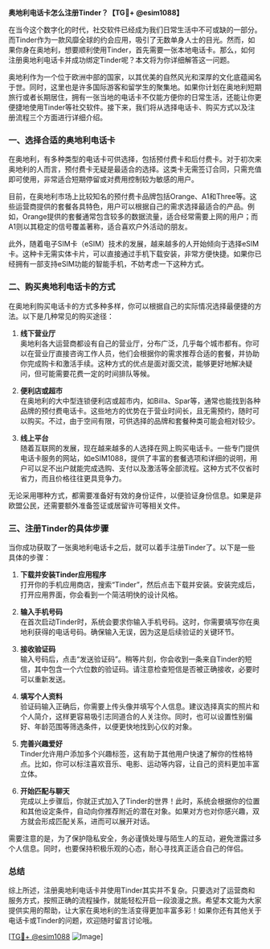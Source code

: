 **奥地利电话卡怎么注册Tinder？【TG💪+ @esim1088】**

在当今这个数字化的时代，社交软件已经成为我们日常生活中不可或缺的一部分。而Tinder作为一款风靡全球的约会应用，吸引了无数单身人士的目光。然而，如果你身在奥地利，想要顺利使用Tinder，首先需要一张本地电话卡。那么，如何注册奥地利电话卡并成功绑定Tinder呢？本文将为你详细解答这一问题。

奥地利作为一个位于欧洲中部的国家，以其优美的自然风光和深厚的文化底蕴闻名于世。同时，这里也是许多国际游客和留学生的聚集地。如果你计划在奥地利短期旅行或者长期居住，拥有一张当地的电话卡不仅能方便你的日常生活，还能让你更便捷地使用Tinder等社交软件。接下来，我们将从选择电话卡、购买方式以及注册流程三个方面进行详细介绍。

### 一、选择合适的奥地利电话卡

在奥地利，有多种类型的电话卡可供选择，包括预付费卡和后付费卡。对于初次来奥地利的人而言，预付费卡无疑是最适合的选择。这类卡无需签订合同，只需充值即可使用，非常适合短期停留或对费用控制较为敏感的用户。

目前，在奥地利市场上比较知名的预付费卡品牌包括Orange、A1和Three等。这些运营商提供的套餐各具特色，用户可以根据自己的需求选择最适合的产品。例如，Orange提供的套餐通常包含较多的数据流量，适合经常需要上网的用户；而A1则以其稳定的信号覆盖著称，适合喜欢户外活动的朋友。

此外，随着电子SIM卡（eSIM）技术的发展，越来越多的人开始倾向于选择eSIM卡。这种卡无需实体卡片，可以直接通过手机下载安装，非常方便快捷。如果你已经拥有一部支持eSIM功能的智能手机，不妨考虑一下这种方式。

### 二、购买奥地利电话卡的方式

在奥地利购买电话卡的方式多种多样，你可以根据自己的实际情况选择最便捷的方法。以下是几种常见的购买途径：

1. **线下营业厅**  
   奥地利各大运营商都设有自己的营业厅，分布广泛，几乎每个城市都有。你可以在营业厅直接咨询工作人员，他们会根据你的需求推荐合适的套餐，并协助你完成购卡和激活手续。这种方式的优点是面对面交流，能够更好地解决疑问，但可能需要花费一定的时间排队等候。

2. **便利店或超市**  
   在奥地利的大中型连锁便利店或超市内，如Billa、Spar等，通常也能找到各种品牌的预付费电话卡。这些地方的优势在于营业时间长，且无需预约，随时可以购买。不过，由于空间有限，可供选择的品牌和套餐种类可能会相对较少。

3. **线上平台**  
   随着互联网的发展，现在越来越多的人选择在网上购买电话卡。一些专门提供电话卡服务的网站，如eSIM1088，提供了丰富的套餐选项和详细的说明，用户可以足不出户就能完成选购、支付以及激活等全部流程。这种方式不仅省时省力，而且价格往往更具竞争力。

无论采用哪种方式，都需要准备好有效的身份证件，以便验证身份信息。如果是非欧盟公民，还需要额外准备签证或居留许可等相关文件。

### 三、注册Tinder的具体步骤

当你成功获取了一张奥地利电话卡之后，就可以着手注册Tinder了。以下是一些具体的步骤：

1. **下载并安装Tinder应用程序**  
   打开你的手机应用商店，搜索“Tinder”，然后点击下载并安装。安装完成后，打开应用界面，你会看到一个简洁明快的设计风格。

2. **输入手机号码**  
   在首次启动Tinder时，系统会要求你输入手机号码。这时，你需要填写你在奥地利获得的电话号码。确保输入无误，因为这是后续验证的关键环节。

3. **接收验证码**  
   输入号码后，点击“发送验证码”。稍等片刻，你会收到一条来自Tinder的短信，其中包含一个六位数的验证码。请注意检查短信是否被正确接收，必要时可以重新发送。

4. **填写个人资料**  
   验证码输入正确后，你需要上传头像并填写个人信息。建议选择真实的照片和个人简介，这样更容易吸引志同道合的人关注你。同时，也可以设置性别偏好、年龄范围等筛选条件，以便更快地找到心仪的对象。

5. **完善兴趣爱好**  
   Tinder允许用户添加多个兴趣标签，这有助于其他用户快速了解你的性格特点。比如，你可以标注喜欢音乐、电影、运动等内容，让自己的资料更加丰富立体。

6. **开始匹配与聊天**  
   完成以上步骤后，你就正式加入了Tinder的世界！此时，系统会根据你的位置和其他设定条件，自动向你推荐附近的潜在对象。如果对方也对你感兴趣，双方就会形成匹配关系，进而可以展开对话。

需要注意的是，为了保护隐私安全，务必谨慎处理与陌生人的互动，避免泄露过多个人信息。同时，也要保持积极乐观的心态，耐心寻找真正适合自己的伴侣。

### 总结

综上所述，注册奥地利电话卡并使用Tinder其实并不复杂。只要选对了运营商和服务方式，按照正确的流程操作，就能轻松开启一段浪漫之旅。希望本文能为大家提供实用的帮助，让大家在奥地利的生活变得更加丰富多彩！如果你还有其他关于电话卡或Tinder的问题，欢迎随时留言讨论哦。

[[TG💪+ @esim1088](https://t.me/s/esim1088) ![Image](https://i.postimg.cc/4NQfJmqS/Snipaste-2025-05-13-00-14-12.png)]